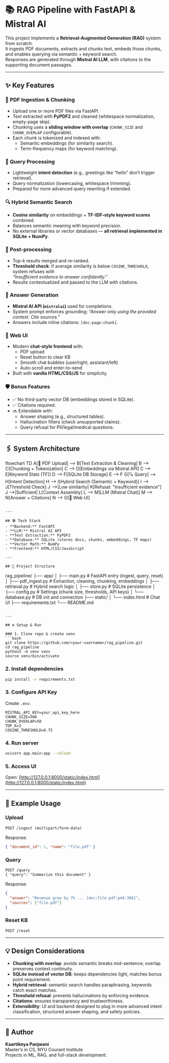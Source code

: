 # 📚 RAG Pipeline with FastAPI & Mistral AI

This project implements a **Retrieval-Augmented Generation (RAG)** system from scratch.  
It ingests PDF documents, extracts and chunks text, embeds those chunks, and enables querying via semantic + keyword search.  
Responses are generated through **Mistral AI LLM**, with citations to the supporting document passages.

---

## ✨ Key Features

### 📄 PDF Ingestion & Chunking
- Upload one or more PDF files via FastAPI.
- Text extracted with **PyPDF2** and cleaned (whitespace normalization, empty-page skip).
- Chunking uses a **sliding window with overlap** (`CHUNK_SIZE` and `CHUNK_OVERLAP` configurable).
- Each chunk is tokenized and indexed with:
  - Semantic embeddings (for similarity search).
  - Term-frequency maps (for keyword matching).

### 🤖 Query Processing
- Lightweight **intent detection** (e.g., greetings like “hello” don’t trigger retrieval).
- Query normalization (lowercasing, whitespace trimming).
- Prepared for more advanced query rewriting if extended.

### 🔍 Hybrid Semantic Search
- **Cosine similarity** on embeddings + **TF-IDF–style keyword scores** combined.
- Balances semantic meaning with keyword precision.
- No external libraries or vector databases — **all retrieval implemented in SQLite + NumPy**.

### 📝 Post-processing
- Top-k results merged and re-ranked.
- **Threshold check**: if average similarity is below `COSINE_THRESHOLD`, system refuses with  
  *“Insufficient evidence to answer confidently.”*
- Results contextualized and passed to the LLM with citations.

### 💬 Answer Generation
- **Mistral AI API (`mistralai`)** used for completions.
- System prompt enforces grounding: *“Answer only using the provided context. Cite sources.”*
- Answers include inline citations: `[doc:page:chunk]`.

### 🎨 Web UI
- Modern **chat-style frontend** with:
  - PDF upload
  - Reset button to clear KB
  - Smooth chat bubbles (user/right, assistant/left)
  - Auto-scroll and enter-to-send
- Built with **vanilla HTML/CSS/JS** for simplicity.

### 🛡️ Bonus Features
- ✅ No third-party vector DB (embeddings stored in SQLite).
- ✅ Citations required.
- 🔜 Extendable with:
  - Answer shaping (e.g., structured tables).
  - Hallucination filters (check unsupported claims).
  - Query refusal for PII/legal/medical questions.

---

## 🖇️ System Architecture


flowchart TD
    A[📄 PDF Upload] --> B[Text Extraction & Cleaning]
    B --> C[Chunking + Tokenization]
    C --> D[Embeddings via Mistral API]
    C --> E[Keyword Stats (TF)]
    D --> F[SQLite DB Storage]
    E --> F
    G[🔍 Query] --> H[Intent Detection]
    H --> I[Hybrid Search (Semantic + Keyword)]
    I --> J[Threshold Check]
    J -->|Low similarity| K[Refusal: "Insufficient evidence"]
    J -->|Sufficient| L[Context Assembly]
    L --> M[LLM (Mistral Chat)]
    M --> N[Answer + Citations]
    N --> O[💬 Web UI]
```

---

## 🛠️ Tech Stack
- **Backend:** FastAPI  
- **LLM:** Mistral AI API  
- **Text Extraction:** PyPDF2  
- **Database:** SQLite (stores docs, chunks, embeddings, TF maps)  
- **Vector Math:** NumPy  
- **Frontend:** HTML/CSS/JavaScript  

---

## 📂 Project Structure

```
rag_pipeline/
├── app/
│   ├── main.py          # FastAPI entry (ingest, query, reset)
│   ├── pdf_ingest.py    # Extraction, cleaning, chunking, embeddings
│   ├── retrieval.py     # Hybrid search logic
│   ├── store.py         # SQLite persistence
│   ├── config.py        # Settings (chunk size, thresholds, API keys)
│   └── database.py      # DB init and connection
├── static/
│   └── index.html       # Chat UI
├── requirements.txt
└── README.md
```

---

## ⚙️ Setup & Run

### 1. Clone repo & create venv
```bash
git clone https://github.com/<your-username>/rag_pipeline.git
cd rag_pipeline
python3 -m venv venv
source venv/bin/activate
```

### 2. Install dependencies
```bash
pip install -r requirements.txt
```

### 3. Configure API Key
Create `.env`:
```
MISTRAL_API_KEY=your_api_key_here
CHUNK_SIZE=500
CHUNK_OVERLAP=50
TOP_K=3
COSINE_THRESHOLD=0.75
```

### 4. Run server
```bash
uvicorn app.main:app --reload
```

### 5. Access UI
Open: [http://127.0.0.1:8000/static/index.html](http://127.0.0.1:8000/static/index.html)

---

## 📌 Example Usage

### Upload
```
POST /ingest (multipart/form-data)
```
Response:
```json
{ "document_id": 1, "name": "file.pdf" }
```

### Query
```
POST /query
{ "query": "Summarize this document" }
```
Response:
```json
{
  "answer": "Revenue grew by 7% ... [doc:file.pdf:p44:366]",
  "sources": ["file.pdf"]
}
```

### Reset KB
```
POST /reset
```

---

## 💡 Design Considerations
- **Chunking with overlap**: avoids semantic breaks mid-sentence; overlap preserves context continuity.  
- **SQLite instead of vector DB**: keeps dependencies light, matches bonus point requirement.  
- **Hybrid retrieval**: semantic search handles paraphrasing, keywords catch exact matches.  
- **Threshold refusal**: prevents hallucinations by enforcing evidence.  
- **Citations**: ensures transparency and trustworthiness.  
- **Extensibility**: UI and backend designed to plug in more advanced intent classification, structured answer shaping, and safety policies.  

---

## 👤 Author
**Kaartikeya Panjwani**  
Master’s in CS, NYU Courant Institute  
Projects in ML, RAG, and full-stack development.  
